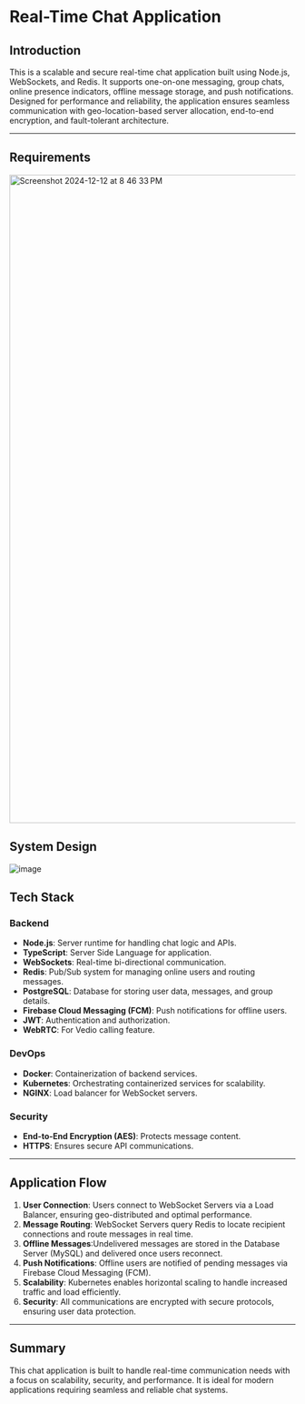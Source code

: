 # Real-Time Chat Application

## Introduction
This is a scalable and secure real-time chat application built using Node.js, WebSockets, and Redis. It supports one-on-one messaging, group chats, online presence indicators, offline message storage, and push notifications. Designed for performance and reliability, the application ensures seamless communication with geo-location-based server allocation, end-to-end encryption, and fault-tolerant architecture.

---

## Requirements
<img width="1140" alt="Screenshot 2024-12-12 at 8 46 33 PM" src="https://github.com/user-attachments/assets/d1e0701f-66e3-4567-abe8-23dcdaf8aa7e" />

## System Design 
![image](https://github.com/user-attachments/assets/5b8160b0-9a13-4144-8fca-663da40e89eb)

## Tech Stack

### **Backend**
- **Node.js**: Server runtime for handling chat logic and APIs.
- **TypeScript**: Server Side Language for application.
- **WebSockets**: Real-time bi-directional communication.
- **Redis**: Pub/Sub system for managing online users and routing messages.
- **PostgreSQL**: Database for storing user data, messages, and group details.
- **Firebase Cloud Messaging (FCM)**: Push notifications for offline users.
- **JWT**: Authentication and authorization.
- **WebRTC**: For Vedio calling feature.

### **DevOps**
- **Docker**: Containerization of backend services.
- **Kubernetes**: Orchestrating containerized services for scalability.
- **NGINX**: Load balancer for WebSocket servers.

### **Security**
- **End-to-End Encryption (AES)**: Protects message content.
- **HTTPS**: Ensures secure API communications.

---

## Application Flow
1. **User Connection**: Users connect to WebSocket Servers via a Load Balancer, ensuring geo-distributed and optimal performance.
2. **Message Routing**: WebSocket Servers query Redis to locate recipient connections and route messages in real time.
3. **Offline Messages**:Undelivered messages are stored in the Database Server (MySQL) and delivered once users reconnect.
4. **Push Notifications**: Offline users are notified of pending messages via Firebase Cloud Messaging (FCM).
5. **Scalability**: Kubernetes enables horizontal scaling to handle increased traffic and load efficiently.
6. **Security**: All communications are encrypted with secure protocols, ensuring user data protection.

---

## Summary
This chat application is built to handle real-time communication needs with a focus on scalability, security, and performance. It is ideal for modern applications requiring seamless and reliable chat systems.
